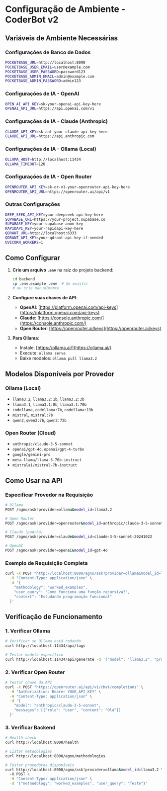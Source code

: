 # Configuração de Ambiente - CoderBot v2

## Variáveis de Ambiente Necessárias

### Configurações de Banco de Dados
```bash
POCKETBASE_URL=http://localhost:8090
POCKETBASE_USER_EMAIL=user@example.com
POCKETBASE_USER_PASSWORD=password123
POCKETBASE_ADMIN_EMAIL=admin@example.com
POCKETBASE_ADMIN_PASSWORD=admin123
```

### Configurações de IA - OpenAI
```bash
OPEN_AI_API_KEY=sk-your-openai-api-key-here
OPENAI_API_URL=https://api.openai.com/v1
```

### Configurações de IA - Claude (Anthropic)
```bash
CLAUDE_API_KEY=sk-ant-your-claude-api-key-here
CLAUDE_API_URL=https://api.anthropic.com
```

### Configurações de IA - Ollama (Local)
```bash
OLLAMA_HOST=http://localhost:11434
OLLAMA_TIMEOUT=120
```

### Configurações de IA - Open Router
```bash
OPENROUTER_API_KEY=sk-or-v1-your-openrouter-api-key-here
OPENROUTER_API_URL=https://openrouter.ai/api/v1
```

### Outras Configurações
```bash
DEEP_SEEK_API_KEY=your-deepseek-api-key-here
SUPABASE_URL=https://your-project.supabase.co
SUPABASE_KEY=your-supabase-anon-key
RAPIDAPI_KEY=your-rapidapi-key-here
QDRANT_URL=http://localhost:6333
QDRANT_API_KEY=your-qdrant-api-key-if-needed
UVICORN_WORKERS=1
```

## Como Configurar

1. **Crie um arquivo `.env`** na raiz do projeto backend:
   ```bash
   cd backend
   cp .env.example .env  # Se existir
   # ou crie manualmente
   ```

2. **Configure suas chaves de API**:
   - **OpenAI**: [https://platform.openai.com/api-keys](https://platform.openai.com/api-keys)
   - **Claude**: [https://console.anthropic.com/](https://console.anthropic.com/)
   - **Open Router**: [https://openrouter.ai/keys](https://openrouter.ai/keys)

3. **Para Ollama**:
   - Instale: [https://ollama.ai/](https://ollama.ai/)
   - Execute: `ollama serve`
   - Baixe modelos: `ollama pull llama3.2`

## Modelos Disponíveis por Provedor

### Ollama (Local)
- `llama3.2`, `llama3.2:1b`, `llama3.2:3b`
- `llama3.1`, `llama3.1:8b`, `llama3.1:70b`
- `codellama`, `codellama:7b`, `codellama:13b`
- `mistral`, `mistral:7b`
- `qwen2`, `qwen2:7b`, `qwen2:72b`

### Open Router (Cloud)
- `anthropic/claude-3-5-sonnet`
- `openai/gpt-4o`, `openai/gpt-4-turbo`
- `google/gemini-pro`
- `meta-llama/llama-3-70b-instruct`
- `mistralai/mistral-7b-instruct`

## Como Usar na API

### Especificar Provedor na Requisição
```bash
# Ollama
POST /agno/ask?provider=ollama&model_id=llama3.2

# Open Router
POST /agno/ask?provider=openrouter&model_id=anthropic/claude-3-5-sonnet

# Claude (padrão)
POST /agno/ask?provider=claude&model_id=claude-3-5-sonnet-20241022

# OpenAI
POST /agno/ask?provider=openai&model_id=gpt-4o
```

### Exemplo de Requisição Completa
```bash
curl -X POST "http://localhost:8000/agno/ask?provider=ollama&model_id=llama3.2" \
  -H "Content-Type: application/json" \
  -d '{
    "methodology": "worked_examples",
    "user_query": "Como funciona uma função recursiva?",
    "context": "Estudando programação funcional"
  }'
```

## Verificação de Funcionamento

### 1. Verificar Ollama
```bash
# Verificar se Ollama está rodando
curl http://localhost:11434/api/tags

# Testar modelo específico
curl http://localhost:11434/api/generate -d '{"model": "llama3.2", "prompt": "Olá"}'
```

### 2. Verificar Open Router
```bash
# Testar chave da API
curl -X POST "https://openrouter.ai/api/v1/chat/completions" \
  -H "Authorization: Bearer YOUR_API_KEY" \
  -H "Content-Type: application/json" \
  -d '{
    "model": "anthropic/claude-3-5-sonnet",
    "messages": [{"role": "user", "content": "Olá"}]
  }'
```

### 3. Verificar Backend
```bash
# Health check
curl http://localhost:8000/health

# Listar metodologias
curl http://localhost:8000/agno/methodologies

# Testar provedores disponíveis
curl http://localhost:8000/agno/ask?provider=ollama&model_id=llama3.2 \
  -X POST \
  -H "Content-Type: application/json" \
  -d '{"methodology": "worked_examples", "user_query": "Teste"}'
```
